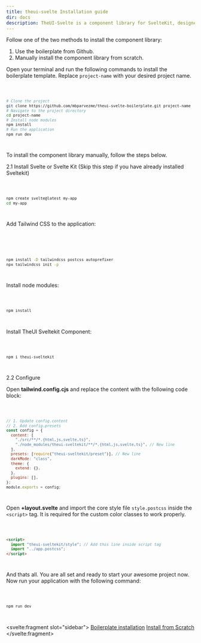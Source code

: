 ```yaml
---
title: theui-svelte Installation guide
dir: docs
description: TheUI-Svelte is a component library for SvelteKit, designed with TailwindCSS. Enhance your development process with accessible, customizable components, dark/light mode support, and more.
---
```


<script lang="ts">
  import DocContainer from "$lib/ui/doc/Container.svelte";
  import Head from "$lib/ui/doc/Head.svelte";
  import Block from "$lib/ui/doc/Block.svelte";
  import Code from "$lib/ui/doc/Code.svelte";
</script>

<DocContainer setupLink={false}> 
  <Head title="Installation" text="Install the SvelteKit Components library in your project or start a new project with the boilerplate template. Install it to build fast and deliver faster."/>

  <Block title="Installation">
    <p>Follow one of the two methods to install the component library:</p>
    <ol>
      <li>Use the boilerplate from Github.</li>
      <li>Manually install the component library from scratch.</li>
    </ol>
  </Block>

  <Block title="1. Use Boilerplate From Github" id="boilerplate">
    <p class="m-0 not-prose">Open your terminal and run the following commands to install the boilerplate template. Replace <code>project-name</code> with your desired project name.</p>
<Code title="Clone from Github">

```bash
# Clone the project
git clone https://github.com/mbparvezme/theui-svelte-boilerplate.git project-name
# Navigate to the project directory
cd project-name
# Install node modules
npm install
# Run the application
npm run dev
```
</Code>
  </Block>

  <Block title="2. Install Manually From Scratch" id="manualFromScratch">
    <p class="not-prose">To install the component library manually, follow the steps below.</p>
    <p class="font-semibold">2.1 Install Svelte or Svelte Kit <span class="font-body mt-0 pl-2 text-sm italic">(Skip this step if you have already installed Sveltekit)</span></p>
<Code title="Install SvelteKit">

```bash
npm create svelte@latest my-app
cd my-app
```
</Code>

<p>Add Tailwind CSS to the application:</p>

<Code title="Install TailwindCSS">

<!-- npx svelte-add@latest tailwindcss -->
```bash
npm install -D tailwindcss postcss autoprefixer
npx tailwindcss init -p
```
</Code>
<p>Install node modules:</p>
<Code title="Install NPM modules">

```bash
npm install
```
</Code>
<p>Install TheUI Sveltekit Component:</p>
<Code title="Install theui-svelte">

```bash
npm i theui-sveltekit
```
</Code>
    <p class="font-semibold">2.2 Configure</p>
    <p class="not-prose">Open <b>tailwind.config.cjs</b> and replace the content with the following code block:</p>
<Code title="Modify tailwind.config.cjs">

```js
// 1. Update config.content
// 2. Add config.presets
const config = {
  content: [
    "./src/**/*.{html,js,svelte,ts}",
    "./node_modules/theui-sveltekit/**/*.{html,js,svelte,ts}", // New line
  ],
  presets: [require("theui-sveltekit/preset")], // New line
  darkMode: "class",
  theme: {
    extend: {},
  },
  plugins: [],
};
module.exports = config;
```
</Code>
    <p class="not-prose">Open <b>+layout.svelte</b> and import the core style file <code>style.postcss</code> inside the <code>&lt;script&gt;</code> tag. It is required for the custom color classes to work properly.</p>
<Code title="Modify +layout.svelte">

```html
<script>
  import "theui-sveltekit/style"; // Add this line inside script tag
  import "../app.postcss";
</script>
```
</Code>
    <p>And thats all. You are all set and ready to start your awesome project now. Now run your application with the following command:</p>

<Code title="Run project">

```sh
npm run dev
```
</Code>
  </Block>

  <svelte:fragment slot="sidebar">
    <a href="#boilerplate">Boilerplate installation</a>
    <a href="#manualFromScratch">Install from Scratch</a>
  </svelte:fragment>

</DocContainer>